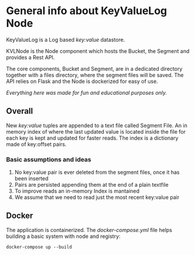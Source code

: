 # General info about KeyValueLog Node

KeyValueLog is a Log based *key:value* datastore.

KVLNode is the Node component which hosts the Bucket, the Segment and provides a Rest API.

The core components, Bucket and Segment, are in a dedicated directory together with a files directory, where the segment files will be saved.
The API relies on Flask and the Node is dockerized for easy of use.

*Everything here was made for fun and educational purposes only.*

## Overall
New *key:value* tuples are appended to a text file called Segment File.
An in memory index of where the last updated value is located inside the file for each key is kept and updated for faster reads. 
The index is a dictionary made of key:offset pairs.

### Basic assumptions and ideas
1. No key:value pair is ever deleted from the segment files, once it has been inserted
2. Pairs are persisted appending them at the end of a plain textfile 
3. To improve reads an in-memory Index is mantained
4. We assume that we need to read just the most recent key:value pair


## Docker
The application is containerized. 
The *docker-compose.yml* file helps building a basic system with node and registry:
```
docker-compose up --build
```
